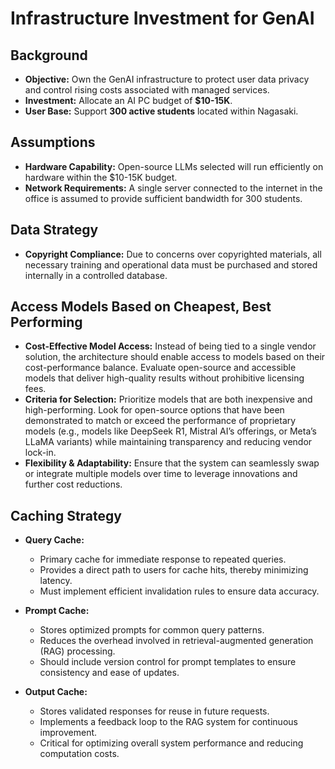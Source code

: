 # Infrastructure Investment for GenAI

## Background
- **Objective:** Own the GenAI infrastructure to protect user data privacy and control rising costs associated with managed services.
- **Investment:** Allocate an AI PC budget of **$10-15K**.
- **User Base:** Support **300 active students** located within Nagasaki.

## Assumptions
- **Hardware Capability:** Open-source LLMs selected will run efficiently on hardware within the $10-15K budget.
- **Network Requirements:** A single server connected to the internet in the office is assumed to provide sufficient bandwidth for 300 students.

## Data Strategy
- **Copyright Compliance:** Due to concerns over copyrighted materials, all necessary training and operational data must be purchased and stored internally in a controlled database.

## Access Models Based on Cheapest, Best Performing
- **Cost-Effective Model Access:** Instead of being tied to a single vendor solution, the architecture should enable access to models based on their cost-performance balance. Evaluate open-source and accessible models that deliver high-quality results without prohibitive licensing fees.
- **Criteria for Selection:** Prioritize models that are both inexpensive and high-performing. Look for open-source options that have been demonstrated to match or exceed the performance of proprietary models (e.g., models like DeepSeek R1, Mistral AI’s offerings, or Meta’s LLaMA variants) while maintaining transparency and reducing vendor lock-in.
- **Flexibility & Adaptability:** Ensure that the system can seamlessly swap or integrate multiple models over time to leverage innovations and further cost reductions.

## Caching Strategy
- **Query Cache:**
  - Primary cache for immediate response to repeated queries.
  - Provides a direct path to users for cache hits, thereby minimizing latency.
  - Must implement efficient invalidation rules to ensure data accuracy.
  
- **Prompt Cache:**
  - Stores optimized prompts for common query patterns.
  - Reduces the overhead involved in retrieval-augmented generation (RAG) processing.
  - Should include version control for prompt templates to ensure consistency and ease of updates.
  
- **Output Cache:**
  - Stores validated responses for reuse in future requests.
  - Implements a feedback loop to the RAG system for continuous improvement.
  - Critical for optimizing overall system performance and reducing computation costs.



